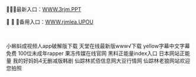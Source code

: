 <p>
	👭👭👭最新入口：<a href="http://www.baidu.com/link?url=6MA2SWnO3Raqke39an_0PUxosM6ZrUGzi1BN9tNnlPW&wd">WWW.3rjm.PPT</a> 
	<p>
		🧔
🧔
🧔备用入口：<a href="http://www.baidu.com/link?url=6MA2SWnO3Raqke39an_0PUxosM6ZrUGzi1BN9tNnlPW&wd">WWW.rjmlea.UPOU</a> 
	</p>
	<p>
		<br />
	</p>
	<p>
		小蝌蚪成视频人app破解版下载
天堂在线最新版www√下载
yellow字幕中文字幕免费
100位未成年rapper
果冻传媒在线官网
黑料正能量index入口
日本网站正能量
我的好妈妈4无删减版韩剧
仙踪林贰佰信息网大豆行情网
仙踪林老狼网站欢迎您拍照
	</p>
